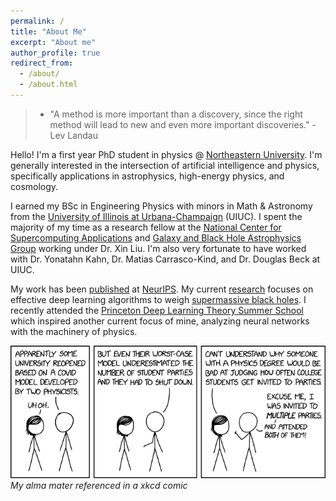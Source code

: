 ```yaml
---
permalink: /
title: "About Me"
excerpt: "About me"
author_profile: true
redirect_from:
  - /about/
  - /about.html
---
```

> * "A method is more important than a discovery, since the right method will lead to new and even more important discoveries." - Lev Landau

Hello! I'm a first year PhD student in physics @ [Northeastern University](https://www.northeastern.edu).  I'm generally interested in the intersection of artificial intelligence and physics, specifically applications in astrophysics, high-energy physics, and cosmology.

I earned my BSc in Engineering Physics with minors in Math & Astronomy from the [University of Illinois at Urbana-Champaign](https://illinois.edu) (UIUC). I spent the majority of my time as a research fellow at the [National Center for Supercomputing Applications](http://www.ncsa.illinois.edu) and [Galaxy and Black Hole Astrophysics Group](https://publish.illinois.edu/liu-group/) working under Dr. Xin Liu. I'm also very fortunate to have worked with Dr. Yonatahn Kahn, Dr. Matias Carrasco-Kind, and Dr. Douglas Beck at UIUC.

My work has been [published](https://snehjp2.github.io/publications/) at [NeurIPS](https://ml4physicalsciences.github.io/2020/). My current [research](https://snehjp2.github.io/research/) focuses on effective deep learning algorithms to weigh [supermassive black holes](https://www.youtube.com/watch?v=Xsp3_a-PMTw). I recently attended the [Princeton Deep Learning Theory Summer School](https://deep-learning-summer-school.princeton.edu) which inspired another current focus of mine, analyzing neural networks with the machinery of physics.

![UIUC Covid predictions](/files/university_covid_model.png)
*My alma mater referenced in a xkcd comic*
